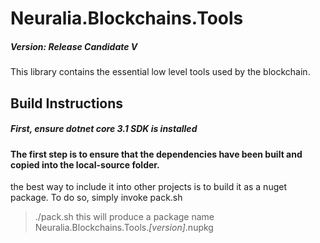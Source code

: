 # Neuralia.Blockchains.Tools

##### Version:  Release Candidate V

This library contains the essential low level tools used by the blockchain.


## Build Instructions

##### First, ensure dotnet core 3.1 SDK is installed

#### The first step is to ensure that the dependencies have been built and copied into the local-source folder.


the best way to include it into other projects is to build it as a nuget package. 
To do so, simply invoke pack.sh
> ./pack.sh
this will produce a package name Neuralia.Blockchains.Tools.*[version]*.nupkg
